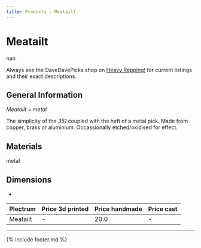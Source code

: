 ```yaml
---
title: Products - Meatailt
---
```


# Meatailt

nan

Always see the DaveDavePicks shop on [Heavy Repping!](https://www.heavyrepping.com/store/shop/davedavepicks/) for current listings and their exact descriptions.

## General Information
*Meatailt* = *metal*

The simplicity of the *351* coupled with the heft of a metal pick. Made from copper, brass or aluminium. Occassionally etched/oxidised for effect.

## Materials
metal

## Dimensions
-

| **Plectrum**                                        | **Price 3d printed**   | **Price handmade**   | **Price cast**   |
|:----------------------------------------------------|:-----------------------|:---------------------|:-----------------|
| Meatailt                                          | -               | 20.0             | -         |

---

{% include footer.md %}